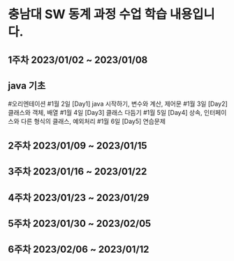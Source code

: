 # 충남대 SW 동계 과정 수업 학습 내용입니다.

## 1주차 2023/01/02 ~ 2023/01/08
## java 기초
   #오리엔테이션
  #1월 2일 [Day1] java 시작하기, 변수와 계산, 제어문
  #1월 3일 [Day2] 클래스와 객체, 배열
  #1월 4일 [Day3] 클래스 다듬기
  #1월 5일 [Day4] 상속, 인터페이스와 다른 형식의 클래스, 예외처리
  #1월 6일 [Day5] 연습문제

## 2주차 2023/01/09 ~ 2023/01/15
## 3주차 2023/01/16 ~ 2023/01/22
## 4주차 2023/01/23 ~ 2023/01/29
## 5주차 2023/01/30 ~ 2023/02/05
## 6주차 2023/02/06 ~ 2023/01/12
